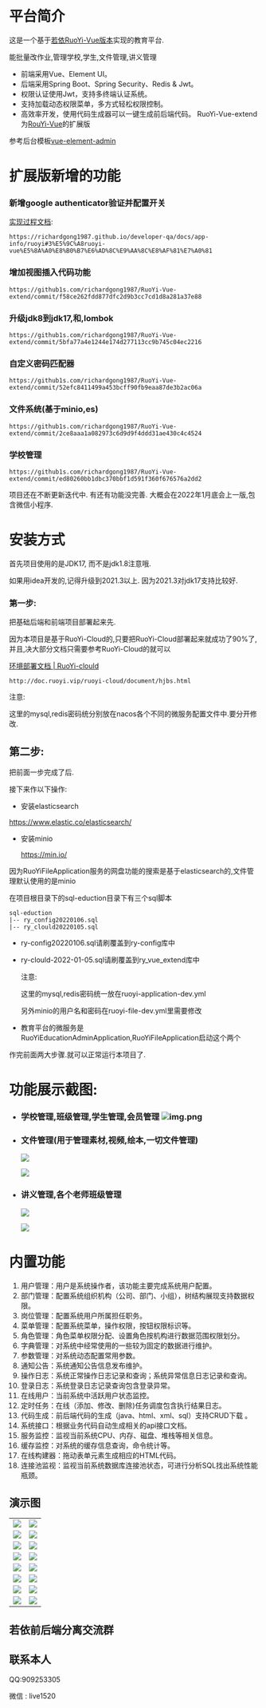 # 平台简介 
这是一个基于[若依RuoYi-Vue版本](https://gitee.com/y_project/RuoYi-Vue)实现的教育平台.

能批量改作业,管理学校,学生,文件管理,讲义管理

* 前端采用Vue、Element UI。
* 后端采用Spring Boot、Spring Security、Redis & Jwt。
* 权限认证使用Jwt，支持多终端认证系统。
* 支持加载动态权限菜单，多方式轻松权限控制。
* 高效率开发，使用代码生成器可以一键生成前后端代码。
  RuoYi-Vue-extend为[RouYi-Vue](https://gitee.com/y_project/RuoYi-Vue)的扩展版

参考后台模板[vue-element-admin](https://github.com/PanJiaChen/vue-element-admin)

# 扩展版新增的功能


###  新增google authenticator验证并配置开关

[实现过程文档](https://richardgong1987.github.io/developer-qa/docs/app-info/ruoyi#3%E5%9C%A8ruoyi-vue%E5%8A%A0%E8%B0%B7%E6%AD%8C%E9%AA%8C%E8%AF%81%E7%A0%81):
```shell
https://richardgong1987.github.io/developer-qa/docs/app-info/ruoyi#3%E5%9C%A8ruoyi-vue%E5%8A%A0%E8%B0%B7%E6%AD%8C%E9%AA%8C%E8%AF%81%E7%A0%81
```
  
### 增加视图插入代码功能
```shell
https://github1s.com/richardgong1987/RuoYi-Vue-extend/commit/f58ce262fdd877dfc2d9b3cc7cd1d8a281a37e88
```

###   升级jdk8到jdk17,和,lombok
```shell
https://github1s.com/richardgong1987/RuoYi-Vue-extend/commit/5bfa77a4e1244e174d277113cc9b745c04ec2216
```

###  自定义密码匹配器 
```shell
https://github1s.com/richardgong1987/RuoYi-Vue-extend/commit/52efc8411499a453bcff90fb9eaa87de3b2ac06a
```
###  文件系统(基于minio,es) 
```shell
https://github1s.com/richardgong1987/RuoYi-Vue-extend/commit/2ce8aaa1a082973c6d9d9f4ddd31ae430c4c4524
```
###  学校管理
```shell
https://github1s.com/richardgong1987/RuoYi-Vue-extend/commit/ed80260bb1dbc370bbf1d591f360f676576a2dd2
```

项目还在不断更新迭代中. 有还有功能没完善. 大概会在2022年1月底会上一版,包含微信小程序.

# 安装方式

首先项目使用的是JDK17, 而不是jdk1.8注意哦.

如果用idea开发的,记得升级到2021.3以上. 因为2021.3对jdk17支持比较好.

### 第一步:

把基础后端和前端项目部署起来先.

因为本项目是基于RuoYi-Cloud的,只要把RuoYi-Cloud部署起来就成功了90%了,并且,决大部分文档只需要参考RuoYi-Cloud的就可以

[环境部署文档 | RuoYi-clould](http://doc.ruoyi.vip/ruoyi-cloud/document/hjbs.html)

```shell
http://doc.ruoyi.vip/ruoyi-cloud/document/hjbs.html
```

注意:

这里的mysql,redis密码统分别放在nacos各个不同的微服务配置文件中.要分开修改.

## 第二步:

把前面一步完成了后.

接下来作以下操作:

- 安装elasticsearch

https://www.elastic.co/elasticsearch/

- 安装minio

  https://min.io/

因为RuoYiFileApplication服务的网盘功能的搜索是基于elasticsearch的,文件管理默认使用的是minio


在项目根目录下的sql-eduction目录下有三个sql脚本

```shell
sql-eduction
|-- ry_config20220106.sql
|-- ry_clould20220105.sql

```

- ry-config20220106.sql请刷覆盖到ry-config库中
- ry-clould-2022-01-05.sql请刷覆盖到ry_vue_extend库中

  注意:

  这里的mysql,redis密码统一放在ruoyi-application-dev.yml

  另外minio的用户名和密码在ruoyi-file-dev.yml里需要修改

- 教育平台的微服务是RuoYiEducationAdminApplication,RuoYiFileApplication启动这个两个


作完前面两大步骤.就可以正常运行本项目了.

# 功能展示截图:

* ### 学校管理,班级管理,学生管理,会员管理 ![img.png](assets/img.png)

* ### 文件管理(用于管理素材,视频,绘本,一切文件管理)

  ![](assets/2022-01-03-11-04-04-image.png)

  ![](assets/2022-01-03-11-04-59-image.png)

* ### 讲义管理,各个老师班级管理

  ![](assets/2022-01-04-10-10-45-image.png)

  ![](assets/2022-01-03-11-08-03-image.png)


# 内置功能

1.  用户管理：用户是系统操作者，该功能主要完成系统用户配置。
2.  部门管理：配置系统组织机构（公司、部门、小组），树结构展现支持数据权限。
3.  岗位管理：配置系统用户所属担任职务。
4.  菜单管理：配置系统菜单，操作权限，按钮权限标识等。
5.  角色管理：角色菜单权限分配、设置角色按机构进行数据范围权限划分。
6.  字典管理：对系统中经常使用的一些较为固定的数据进行维护。
7.  参数管理：对系统动态配置常用参数。
8.  通知公告：系统通知公告信息发布维护。
9.  操作日志：系统正常操作日志记录和查询；系统异常信息日志记录和查询。
10. 登录日志：系统登录日志记录查询包含登录异常。
11. 在线用户：当前系统中活跃用户状态监控。
12. 定时任务：在线（添加、修改、删除)任务调度包含执行结果日志。
13. 代码生成：前后端代码的生成（java、html、xml、sql）支持CRUD下载 。
14. 系统接口：根据业务代码自动生成相关的api接口文档。
15. 服务监控：监视当前系统CPU、内存、磁盘、堆栈等相关信息。
16. 缓存监控：对系统的缓存信息查询，命令统计等。
17. 在线构建器：拖动表单元素生成相应的HTML代码。
18. 连接池监视：监视当前系统数据库连接池状态，可进行分析SQL找出系统性能瓶颈。


## 演示图

<table>
    <tr>
        <td><img src="https://oscimg.oschina.net/oscnet/cd1f90be5f2684f4560c9519c0f2a232ee8.jpg"/></td>
        <td><img src="https://oscimg.oschina.net/oscnet/1cbcf0e6f257c7d3a063c0e3f2ff989e4b3.jpg"/></td>
    </tr>
    <tr>
        <td><img src="https://oscimg.oschina.net/oscnet/707825ad3f29de74a8d6d02fbd73ad631ea.jpg"/></td>
        <td><img src="https://oscimg.oschina.net/oscnet/46be40cc6f01aa300eed53a19b5012bf484.jpg"/></td>
    </tr>
    <tr>
        <td><img src="https://oscimg.oschina.net/oscnet/4284796d4cea240d181b8f2201813dda710.jpg"/></td>
        <td><img src="https://oscimg.oschina.net/oscnet/3ecfac87a049f7fe36abbcaafb2c40d36cf.jpg"/></td>
    </tr>
	<tr>
        <td><img src="https://oscimg.oschina.net/oscnet/71c2d48905221a09a728df4aff4160b8607.jpg"/></td>
        <td><img src="https://oscimg.oschina.net/oscnet/c14c1ee9a64a6a9c2c22f67d43198767dbe.jpg"/></td>
    </tr>	 
    <tr>
        <td><img src="https://oscimg.oschina.net/oscnet/5e8c387724954459291aafd5eb52b456f53.jpg"/></td>
        <td><img src="https://oscimg.oschina.net/oscnet/644e78da53c2e92a95dfda4f76e6d117c4b.jpg"/></td>
    </tr>
	<tr>
        <td><img src="https://oscimg.oschina.net/oscnet/fdea1d8bb8625c27bf964176a2c8ebc6945.jpg"/></td>
        <td><img src="https://oscimg.oschina.net/oscnet/509d2708cfd762b6e6339364cac1cc1970c.jpg"/></td>
    </tr>
	<tr>
        <td><img src="https://oscimg.oschina.net/oscnet/up-f1fd681cc9d295db74e85ad6d2fe4389454.png"/></td>
        <td><img src="https://oscimg.oschina.net/oscnet/up-c195234bbcd30be6927f037a6755e6ab69c.png"/></td>
    </tr>
    <tr>
        <td><img src="https://oscimg.oschina.net/oscnet/b6115bc8c31de52951982e509930b20684a.jpg"/></td>
        <td><img src="https://oscimg.oschina.net/oscnet/up-6d73c2140ce694e3de4c05035fdc1868d4c.png"/></td>
    </tr>
</table>


## 若依前后端分离交流群
## 联系本人

QQ:909253305

微信 :
live1520


